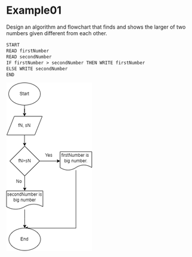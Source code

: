 <h1>Example01</h1>
<p>Design an algorithm and flowchart that finds and shows the larger of two numbers given different from each other.</p>

```
START
READ firstNumber
READ secondNumber
IF firstNumber > secondNumber THEN WRITE firstNumber
ELSE WRITE secondNumber
END
```
![Example01 Flowchart](/image/example01.png "Example01 Flowchart")
